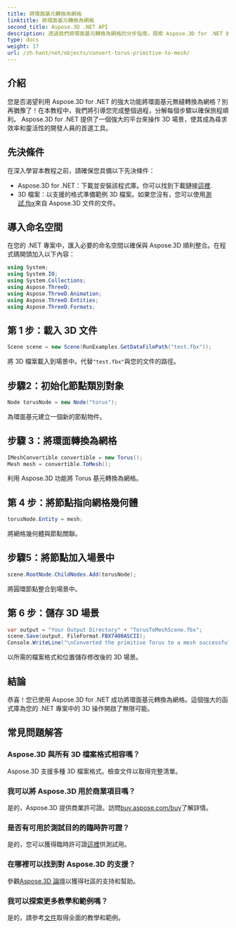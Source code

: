 ```yaml
---
title: 將環面基元轉換為網格
linktitle: 將環面基元轉換為網格
second_title: Aspose.3D .NET API
description: 透過我們將環面基元轉換為網格的分步指南，探索 Aspose.3D for .NET 的強大功能。輕鬆提升您的 3D 開發！
type: docs
weight: 17
url: /zh-hant/net/objects/convert-torus-primitive-to-mesh/
---
```

## 介紹
您是否渴望利用 Aspose.3D for .NET 的強大功能將環面基元無縫轉換為網格？別再猶豫了！在本教程中，我們將引導您完成整個過程，分解每個步驟以確保旅程順利。 Aspose.3D for .NET 提供了一個強大的平台來操作 3D 場景，使其成為尋求效率和靈活性的開發人員的首選工具。
## 先決條件
在深入學習本教程之前，請確保您具備以下先決條件：
-  Aspose.3D for .NET：下載並安裝該程式庫。你可以找到下載鏈接[這裡](https://releases.aspose.com/3d/net/).
- 3D 檔案：以支援的格式準備範例 3D 檔案。如果您沒有，您可以使用[測試.fbx](https://reference.aspose.com/3d/net/)來自 Aspose.3D 文件的文件。
## 導入命名空間
在您的 .NET 專案中，匯入必要的命名空間以確保與 Aspose.3D 順利整合。在程式碼開頭加入以下內容：
```csharp
using System;
using System.IO;
using System.Collections;
using Aspose.ThreeD;
using Aspose.ThreeD.Animation;
using Aspose.ThreeD.Entities;
using Aspose.ThreeD.Formats;
```
## 第 1 步：載入 3D 文件
```csharp
Scene scene = new Scene(RunExamples.GetDataFilePath("test.fbx"));
```
將 3D 檔案載入到場景中。代替`"test.fbx"`與您的文件的路徑。
## 步驟2：初始化節點類別對象
```csharp
Node torusNode = new Node("torus");
```
為環面基元建立一個新的節點物件。
## 步驟 3：將環面轉換為網格
```csharp
IMeshConvertible convertible = new Torus();
Mesh mesh = convertible.ToMesh();
```
利用 Aspose.3D 功能將 Torus 基元轉換為網格。
## 第 4 步：將節點指向網格幾何體
```csharp
torusNode.Entity = mesh;
```
將網格幾何體與節點關聯。
## 步驟5：將節點加入場景中
```csharp
scene.RootNode.ChildNodes.Add(torusNode);
```
將圓環節點整合到場景中。
## 第 6 步：儲存 3D 場景
```csharp
var output = "Your Output Directory" + "TorusToMeshScene.fbx";
scene.Save(output, FileFormat.FBX7400ASCII);
Console.WriteLine("\nConverted the primitive Torus to a mesh successfully.\nFile saved at " + output);
```
以所需的檔案格式和位置儲存修改後的 3D 場景。
## 結論
恭喜！您已使用 Aspose.3D for .NET 成功將環面基元轉換為網格。這個強大的函式庫為您的 .NET 專案中的 3D 操作開啟了無限可能。
## 常見問題解答
### Aspose.3D 與所有 3D 檔案格式相容嗎？
Aspose.3D 支援多種 3D 檔案格式。檢查文件以取得完整清單。
### 我可以將 Aspose.3D 用於商業項目嗎？
是的，Aspose.3D 提供商業許可證。訪問[buy.aspose.com/buy](https://purchase.aspose.com/buy)了解詳情。
### 是否有可用於測試目的的臨時許可證？
是的，您可以獲得臨時許可證[這裡](https://purchase.aspose.com/temporary-license/)供測試用。
### 在哪裡可以找到對 Aspose.3D 的支援？
參觀[Aspose.3D 論壇](https://forum.aspose.com/c/3d/18)以獲得社區的支持和幫助。
### 我可以探索更多教學和範例嗎？
是的，請參考[文件](https://reference.aspose.com/3d/net/)取得全面的教學和範例。